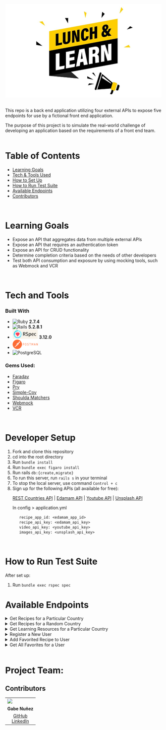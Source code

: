 <div align="center"><img src="doc/images/lunch_and_learn.jpeg" alt="Lunch and Learn" class="center" width="572" height="300"></div>
<br>
  
This repo is a back end application utilizing four external APIs to expose five endpoints for use by a fictional front end application. 
<br>

The purpose of this project is to simulate the real-world challenge of developing an application based on the requirements of a front end team. 
<br>
<br>

# Table of Contents
- [Learning Goals](#learning-goals)
- [Tech & Tools Used](#tech-and-tools)
- [How to Set Up](#how-to-set-up)
- [How to Run Test Suite](#how-to-run-test-suite)
- [Available Endpoints](#use-of-bīk-n-brü)
- [Contributors](#contributors)
<br>
    
# Learning Goals

- Expose an API that aggregates data from multiple external APIs
- Expose an API that requires an authentication token
- Expose an API for CRUD functionality
- Determine completion criteria based on the needs of other developers
- Test both API consumption and exposure by using mocking tools, such as Webmock and VCR
<br>

# Tech and Tools
### Built With
  - ![Ruby](https://img.shields.io/badge/Ruby-CC342D?style=for-the-badge&logo=ruby&logoColor=white) **2.7.4**
  - ![Rails](https://img.shields.io/badge/Ruby_on_Rails-CC0000?style=for-the-badge&logo=ruby-on-rails&logoColor=white) **5.2.8.1**
  - <img src="doc/images/rspec_badge.png" alt="RSpec" height="30"> **3.12.0**
  - <img src="doc/images/postman_badge.png" alt="RSpec" height="30">
  - ![PostgreSQL](https://img.shields.io/badge/PostgreSQL-316192?style=for-the-badge&logo=postgresql&logoColor=white)

### Gems Used:
  - [Faraday](https://lostisland.github.io/faraday/)
  - [Figaro](https://github.com/laserlemon/figaro)
  - [Pry](https://github.com/pry/pry-rails)
  - [Simple-Cov](https://github.com/simplecov-ruby/simplecov)
  - [Shoulda Matchers](https://github.com/thoughtbot/shoulda-matchers)
  - [Webmock](https://github.com/bblimke/webmock)
  - [VCR](https://github.com/vcr/vcr)
<br>

# Developer Setup
<ol>
  <li>Fork and clone this repository</li>
  <li>cd into the root directory</li>
  <li>Run <code>bundle install</code></li>
  <li>Run <code>bundle exec figaro install</code></li>
  <li>Run rails <code>db:{create,migrate}</code></li>
  <li>To run this server, run <code>rails s</code> in your terminal</li>
  <li>To stop the local server, use command <code>Control + c</code></li>
  <li>Sign up for the following APIs (all available for free):
  
  [REST Countries API](https://restcountries.com/#api-endpoints-v3-all) |
  [Edamam API](https://developer.edamam.com/edamam-recipe-api) |
  [Youtube API](https://developers.google.com/youtube/v3/getting-started) |
  [Unsplash API](https://unsplash.com/documentation#creating-a-developer-account)

  In config > application.yml

  ```
     recipe_app_id: <edamam_app_id>
     recipe_api_key: <edamam_api_key>
     video_api_key: <youtube_api_key>
     images_api_key: <unsplash_api_key>
  ```
</ol>
<br>

# How to Run Test Suite
  After set up:
  <ol>
    <li>Run <code>bundle exec rspec spec</code></li>
  </ol>


# Available Endpoints
<details close>
<summary>Get Recipes for a Particular Country</summary><br>

  - GET "/api/v1/recipes?country=thailand"<br>
  - Sample response body: <br>
    ```
      {
        "data": [
          {
            "id": "null",
            "type": "recipe",
            "attributes": {
              "title": "Thai Coconut Cremes",
              "url": "https://food52.com/recipes/37220-thai-coconut-cremes",
              "country": "thailand",
              "image": "https://edamam-product-images.com/web-img/f4e571219.jpg"
            }
          },
          {
            "id": "null",
            "type": "recipe",
            "attributes": {
              "title": "Sriracha",
              "url": "http://www.jamieoliver.com/recipes/vegetables-recipes/sriracha/",
              "country": "thailand",
              "image": "https://edamam-product-images.com/web-img/h4w832793.jpg"
          }
        ]
      }
    ```
  
</details>

<details close>
<summary>Get Recipes for a Random Country</summary><br>

  - GET "/api/v1/recipes
  - Sample response body: 
    ```
      {
        "data": [
          {
            "id": "null",
            "type": "recipe",
            "attributes": {
              "title": "Tropical Pops(Antigua and Barbuda)",
              "url": "http://www.food.com/recipe/tropical-pops-antigua-and-barbuda-507250",
              "country": "Antigua and Barbuda",
              "image": "https://edamam-product-images.com/web-img/m9h234343.jpg"
            }
          },
          {
            "id": "null",
            "type": "recipe",
            "attributes": {
              "title": "Papaya Pie (Antigua and Barbuda)",
              "url": "http://www.food.com/recipe/papaya-pie-antigua-and-barbuda-468338",
              "country": "Antigua and Barbuda",
              "image": "https://edamam-product-images.com/web-img/j6y293874.jpg"
          }
        ]
      }
    ```
</details>

<details close>
<summary>Get Learning Resources for a Particular Country</summary><br>

  - GET "/api/v1/learning_resources?country=laos"
  - Sample response body: 
    ```
      {
        "data": {
          "id": null,
          "type": "learning_resource",
          "attributes": {
            "country": "laos",
            "video": {
              "title": "A Super Quick History of Laos",
              "youtube_video_id": "uw8hjVqxMXw"
            },
            "images": [
              {
                "alt_tag": "time lapse photography of flying hot air balloon",
                "url": "https://images.unsplash.com/photo-1540611025311.jpg'
              },
              {
                "alt_tag": "aerial view of city at daytime",
                "url": "https://images.unsplash.com/photo-1570366583862.jpg"
              }
            ]
          }
        }
      }
    ```
</details>


<details close>
<summary>Register a New User</summary><br>

  - POST "/api/v1/users/"<br>
  - Sample request body: <br>
    ```
    {
        "name": "Jon X Sample",
        "email": "jon@sample.com"
    }
    ```
  - Sample response body: <br>
    ```
      {
        "data": {
          "id": "2",
          "type": "user",
          "attributes": {
            "name": "Jon X Sample",
            "email": "jon@sample.com",
            "api_key": "Xge8Ls27WdlS"
          }
        }
      }
    ```
</details>

<details close>
<summary>Add Favorited Recipe to User</summary><br>

  - POST "/api/v1/favorites"<br>
  - Sample request body: <br>
    ```
    {
        "api_key": "d1gdyTIHlmEK",
        "country": "vietnam",
        "recipe_link": "https://www.seriouseats.com/kenji_rulez.html",
        "recipe_title": "Garlic Noodles (a San Francisco Treat, not THE San Francisco Treat)"
    }
    ```
  - Sample response body: <br>
    ```
      {
        "success": "Favorite added successfully"
      }
    ```
</details>

<details close>
<summary>Get All Favorites for a User</summary><br>

  - GET "api/v1/favorites?api_key=d1gdyTIHlmEK"
  - Sample response body:
    ```
      {
        "data": [
          {
            "id": "1",
            "type": "favorite",
            "attributes": {
                "recipe_title": "Garlic Noodles (a San Francisco Treat, not THE San Francisco Treat)",
                "recipe_link": "https://www.seriouseats.com/kenji_rulez.html",
                "country": "vietnam",
                "created_at": "2023-01-17T21:12:19.336Z"
            }
          },
          {
            "id": "2",
            "type": "favorite",
            "attributes": {
                "recipe_title": "Thai Coconut Cremes",
                "recipe_link": "https://food52.com/recipes/37220-thai-coconut-cremes",
                "country": "thailand",
                "created_at": "2023-01-18T08:37:50.770Z"
            }
          }
        ]
      }
    ```
</details>


<br>

# Project Team:
## Contributors

<table>
  <tr>
    <td><img src="https://avatars.githubusercontent.com/u/108249540?v=4" width=auto height=110px></td>
  </tr>
  <tr>
    <td>
    <div align="center"><strong>Gabe Nuñez</strong></td></div>
  </tr>
  <tr>
    <td>
      <div align="center"><a href="https://github.com/MisterJackpots">GitHub</a><br>
      <a href="https://www.linkedin.com/in/gabriel-c-nunez/">LinkedIn</a></div>
    </td>
  </tr>
</table>
